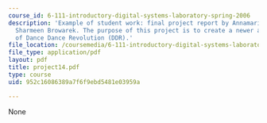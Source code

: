 ```yaml
---
course_id: 6-111-introductory-digital-systems-laboratory-spring-2006
description: 'Example of student work: final project report by Annamaria Ayuso and
  Sharmeen Browarek. The purpose of this project is to create a newer and better version
  of Dance Dance Revolution (DDR).'
file_location: /coursemedia/6-111-introductory-digital-systems-laboratory-spring-2006/952c16086389a7f6f9ebd5481e03959a_project14.pdf
file_type: application/pdf
layout: pdf
title: project14.pdf
type: course
uid: 952c16086389a7f6f9ebd5481e03959a

---
```

None